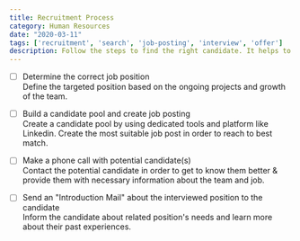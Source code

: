 ```yaml
---
title: Recruitment Process
category: Human Resources
date: "2020-03-11"
tags: ['recruitment', 'search', 'job-posting', 'interview', 'offer']
description: Follow the steps to find the right candidate. It helps to understand the candidate's technical and profile features  
---
```


- [ ] Determine the correct job position  
Define the targeted position based on the ongoing projects and growth of the team.

- [ ] Build a candidate pool and create job posting  
Create a candidate pool by using dedicated tools and platform like Linkedin. Create the most suitable job post in order to reach to best match.

- [ ] Make a phone call with potential candidate(s)  
Contact the potential candidate in order to get to know them better & provide them with necessary information about the team and job.

- [ ] Send an "Introduction Mail" about the interviewed position to the candidate  
Inform the candidate about related position's needs and learn more about their past experiences.
